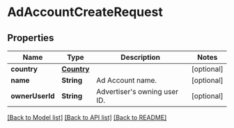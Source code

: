 # AdAccountCreateRequest

## Properties
Name | Type | Description | Notes
------------ | ------------- | ------------- | -------------
**country** | [**Country**](Country.md) |  | [optional] 
**name** | **String** | Ad Account name. | [optional] 
**ownerUserId** | **String** | Advertiser&#39;s owning user ID. | [optional] 

[[Back to Model list]](../README.md#documentation-for-models) [[Back to API list]](../README.md#documentation-for-api-endpoints) [[Back to README]](../README.md)


